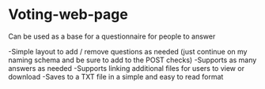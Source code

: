 # Voting-web-page
Can be used as a base for a questionnaire for people to answer

-Simple layout to add / remove questions as needed (just continue on my naming schema and be sure to add to the POST checks)
-Supports as many answers as needed
-Supports linking additional files for users to view or download
-Saves to a TXT file in a simple and easy to read format
